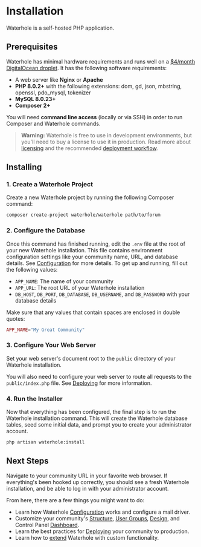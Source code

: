 # Installation

Waterhole is a self-hosted PHP application.

## Prerequisites

Waterhole has minimal hardware requirements and runs well on a [$4/month DigitalOcean droplet](https://m.do.co/c/096d2838affb). It has the following software requirements:

-   A web server like **Nginx** or **Apache**
-   **PHP 8.0.2+** with the following extensions: dom, gd, json, mbstring, openssl, pdo_mysql, tokenizer
-   **MySQL 8.0.23+**
-   **Composer 2+**

You will need **command line access** (locally or via SSH) in order to run Composer and Waterhole commands.

> **Warning:** Waterhole is free to use in development environments, but you'll need to buy a license to use it in production. Read more about [licensing](./licensing.md) and the recommended [deployment workflow](./deploying.md).

## Installing

### 1. Create a Waterhole Project

Create a new Waterhole project by running the following Composer command:

```bash
composer create-project waterhole/waterhole path/to/forum
```

### 2. Configure the Database

Once this command has finished running, edit the `.env` file at the root of your new Waterhole installation. This file contains environment configuration settings like your community name, URL, and database details. See [Configuration](./configuration.md) for more details. To get up and running, fill out the following values:

-   `APP_NAME`: The name of your community
-   `APP_URL`: The root URL of your Waterhole installation
-   `DB_HOST`, `DB_PORT`, `DB_DATABASE`, `DB_USERNAME`, and `DB_PASSWORD` with your database details

Make sure that any values that contain spaces are enclosed in double quotes:

```php
APP_NAME="My Great Community"
```

### 3. Configure Your Web Server

Set your web server's document root to the `public` directory of your Waterhole installation.

You will also need to configure your web server to route all requests to the `public/index.php` file. See [Deploying](./deploying.md) for more information.

### 4. Run the Installer

Now that everything has been configured, the final step is to run the Waterhole installation command. This will create the Waterhole database tables, seed some initial data, and prompt you to create your administrator account.

```bash
php artisan waterhole:install
```

## Next Steps

Navigate to your community URL in your favorite web browser. If everything's been hooked up correctly, you should see a fresh Waterhole installation, and be able to log in with your administrator account.

From here, there are a few things you might want to do:

-   Learn how Waterhole [Configuration](./configuration.md) works and configure a mail driver.
-   Customize your community's [Structure](./structure.md), [User Groups](./groups.md), [Design](./design.md), and Control Panel [Dashboard](./dashboard.md).
-   Learn the best practices for [Deploying](./deploying.md) your community to production.
-   Learn how to [extend](./extending.md) Waterhole with custom functionality.

<!-- - Learn how to install and manage [Extensions](extensions.md). -->
